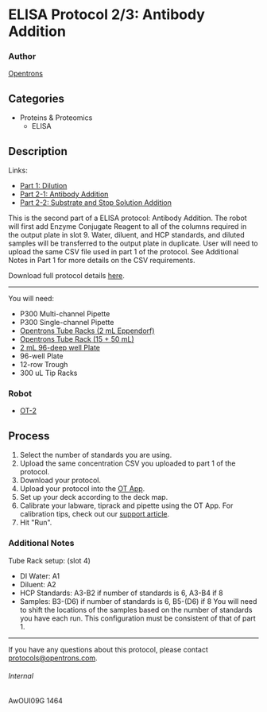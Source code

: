 # ELISA Protocol 2/3: Antibody Addition

### Author
[Opentrons](http://www.opentrons.com/)



## Categories
* Proteins & Proteomics
    * ELISA

## Description
Links:
* [Part 1: Dilution](./1464-natrix-separations-inc-milliporesigma-part1)
* [Part 2-1: Antibody Addition](./1464-natrix-separations-inc-milliporesigma-part2)
* [Part 2-2: Substrate and Stop Solution Addition](1464-natrix-separations-inc-milliporesigma-part3)

This is the second part of a ELISA protocol: Antibody Addition. The robot will first add Enzyme Conjugate Reagent to all of the columns required in the output plate in slot 9. Water, diluent, and HCP standards, and diluted samples will be transferred to the output plate in duplicate. User will need to upload the same CSV file used in part 1 of the protocol. See Additional Notes in Part 1 for more details on the CSV requirements.

Download full protocol details [here](https://s3.amazonaws.com/opentrons-protocol-library-website/custom-README-images/1464-natrix-separations-inc-milliporesigma/NEW_ELISA_protocol.xlsx).

---

You will need:
* P300 Multi-channel Pipette
* P300 Single-channel Pipette
* [Opentrons Tube Racks (2 mL Eppendorf)](https://shop.opentrons.com/collections/opentrons-tips/products/tube-rack-set-1)
* [Opentrons Tube Rack (15 + 50 mL)](https://shop.opentrons.com/collections/opentrons-tips/products/tube-rack-set-1)
* [2 mL 96-deep well Plate](https://www.usascientific.com/2ml-deep96-well-plateone-bulk.aspx)
* 96-well Plate
* 12-row Trough
* 300 uL Tip Racks

### Robot
* [OT-2](https://opentrons.com/ot-2)

## Process
1. Select the number of standards you are using.
2. Upload the same concentration CSV you uploaded to part 1 of the protocol.
3. Download your protocol.
4. Upload your protocol into the [OT App](https://opentrons.com/ot-app).
5. Set up your deck according to the deck map.
6. Calibrate your labware, tiprack and pipette using the OT App. For calibration tips, check out our [support article](https://support.opentrons.com/ot-2/getting-started-software-setup/deck-calibration).
7. Hit "Run".


### Additional Notes
Tube Rack setup: (slot 4)
* DI Water: A1
* Diluent: A2
* HCP Standards: A3-B2 if number of standards is 6, A3-B4 if 8
* Samples: B3-(D6) if number of standards is 6, B5-(D6) if 8
You will need to shift the locations of the samples based on the number of standards you have each run. This configuration must be consistent of that of part 1.

---

If you have any questions about this protocol, please contact protocols@opentrons.com.

###### Internal
AwOUI09G
1464
